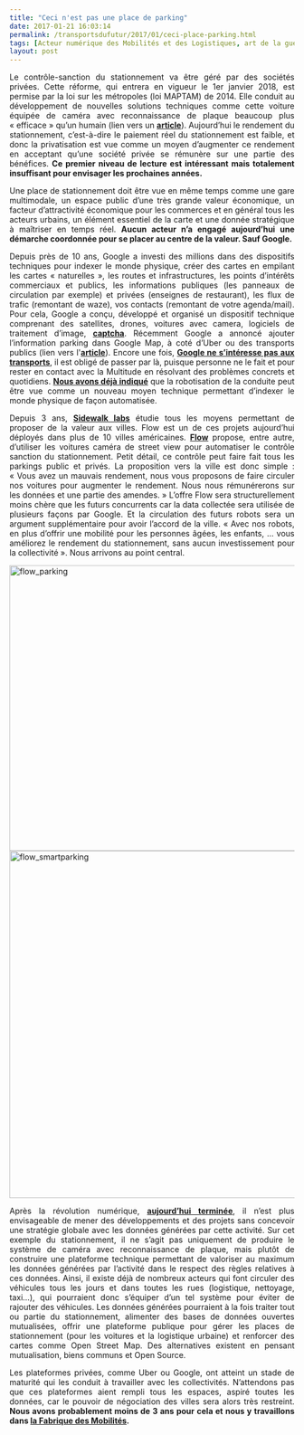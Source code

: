 ```yaml
---
title: "Ceci n'est pas une place de parking"
date: 2017-01-21 16:03:14
permalink: /transportsdufutur/2017/01/ceci-place-parking.html
tags: [Acteur numérique des Mobilités et des Logistiques, art de la guerre, assistant de mobilité, cité, citoyen, collectivité, Comment agir pour changer les pratiques ?, communs, données réelles, Fabrique des mobilités, google, stationnement, Territoire Collectivité Etat Europe]
layout: post
---
```


<p style="text-align: justify;">Le contrôle-sanction du stationnement va être géré par des sociétés privées. Cette réforme, qui entrera en vigueur le 1er janvier 2018, est permise par la loi sur les métropoles (loi MAPTAM) de 2014. Elle conduit au développement de nouvelles solutions techniques comme cette voiture équipée de caméra avec reconnaissance de plaque beaucoup plus « efficace » qu’un humain (lien vers un <a href="http://www.huffingtonpost.fr/2016/11/08/pervenche-paris-police-voitures-parking/" target="_blank"><strong>article</strong></a>). Aujourd’hui le rendement du stationnement, c’est-à-dire le paiement réel du stationnement est faible, et donc la privatisation est vue comme un moyen d’augmenter ce rendement en acceptant qu’une société privée se rémunère sur une partie des bénéfices. <strong>Ce premier niveau de lecture est intéressant mais totalement insuffisant pour envisager les prochaines années.</strong></p>

<p style="text-align: justify;">Une place de stationnement doit être vue en même temps comme une gare multimodale, un espace public d’une très grande valeur économique, un facteur d’attractivité économique pour les commerces et en général tous les acteurs urbains, un élément essentiel de la carte et une donnée stratégique à maîtriser en temps réel. <strong>Aucun acteur n’a engagé aujourd’hui une démarche coordonnée pour se placer au centre de la valeur. Sauf Google.</strong></p>

<p style="text-align: justify;"><!--more--></p>

<p style="text-align: justify;">Depuis près de 10 ans, Google a investi des millions dans des dispositifs techniques pour indexer le monde physique, créer des cartes en empilant les cartes « naturelles », les routes et infrastructures, les points d’intérêts commerciaux et publics, les informations publiques (les panneaux de circulation par exemple) et privées (enseignes de restaurant), les flux de trafic (remontant de waze), vos contacts (remontant de votre agenda/mail). Pour cela, Google a conçu, développé et organisé un dispositif technique comprenant des satellites, drones, voitures avec camera, logiciels de traitement d’image, <a href="http://www.lemonde.fr/pixels/article/2016/02/10/petite-histoire-des-captchas-ces-tests-d-identification-en-pleine-mutation_4862727_4408996.html" target="_blank"><strong>captcha</strong></a>. Récemment Google a annoncé ajouter l’information parking dans Google Map, à coté d’Uber ou des transports publics (lien vers l'<a href="http://www.digitaltrends.com/mobile/google-maps-parking-availability-android-app/" target="_blank"><strong>article</strong></a>). Encore une fois, <a href="http://transportsdufutur.ademe.fr/2016/10/sinteresse-lautomobile-craindre.html" target="_blank"><strong>Google ne s’intéresse pas aux transports</strong></a>, il est obligé de passer par là, puisque personne ne le fait et pour rester en contact avec la Multitude en résolvant des problèmes concrets et quotidiens. <a href="http://transportsdufutur.ademe.fr/2014/04/metanote-20-la-voiture-sans-conducteur-la-chimere.html?hlst=chim%C3%A8re" target="_blank"><strong>Nous avons déjà indiqué</strong></a> que la robotisation de la conduite peut être vue comme un nouveau moyen technique permettant d’indexer le monde physique de façon automatisée.</p>

<p style="text-align: justify;">Depuis 3 ans, <a href="http://www.digitaltrends.com/android/sidewalk-labs-flow/" target="_blank"><strong>Sidewalk labs</strong></a> étudie tous les moyens permettant de proposer de la valeur aux villes. Flow est un de ces projets aujourd’hui déployés dans plus de 10 villes américaines. <a href="http://www.nextbigfuture.com/2016/06/sidewalk-labs-will-launch-flow-smart.html" target="_blank"><strong>Flow</strong></a> propose, entre autre, d’utiliser les voitures caméra de street view pour automatiser le contrôle sanction du stationnement. Petit détail, ce contrôle peut faire fait tous les parkings public et privés. La proposition vers la ville est donc simple : « Vous avez un mauvais rendement, nous vous proposons de faire circuler nos voitures pour augmenter le rendement. Nous nous rémunérerons sur les données et une partie des amendes. » L’offre Flow sera structurellement moins chère que les futurs concurrents car la data collectée sera utilisée de plusieurs façons par Google. Et la circulation des futurs robots sera un argument supplémentaire pour avoir l’accord de la ville. « Avec nos robots, en plus d’offrir une mobilité pour les personnes âgées, les enfants, … vous améliorez le rendement du stationnement, sans aucun investissement pour la collectivité ». Nous arrivons au point central.</p>

<a href="http://transportsdufutur.ademe.fr/wp-content/uploads/sites/6/2017/01/flow_smartparking.jpg" rel="attachment wp-att-4769"><img class="aligncenter wp-image-4768 size-full" src="http://transportsdufutur.ademe.fr/wp-content/uploads/sites/6/2017/01/flow_parking.jpg" alt="flow_parking" width="840" height="505" /><img class="aligncenter wp-image-4769 size-large" src="http://transportsdufutur.ademe.fr/wp-content/uploads/sites/6/2017/01/flow_smartparking-1024x614.jpg" alt="flow_smartparking" width="1024" height="614" /></a>

<p style="text-align: justify;">Après la révolution numérique, <a href="http://transportsdufutur.ademe.fr/2016/07/sources-lutopie-numerique.html" target="_blank"><strong>aujourd’hui terminée</strong></a>, il n’est plus envisageable de mener des développements et des projets sans concevoir une stratégie globale avec les données générées par cette activité. Sur cet exemple du stationnement, il ne s’agit pas uniquement de produire le système de caméra avec reconnaissance de plaque, mais plutôt de construire une plateforme technique permettant de valoriser au maximum les données générées par l’activité dans le respect des règles relatives à ces données. Ainsi, il existe déjà de nombreux acteurs qui font circuler des véhicules tous les jours et dans toutes les rues (logistique, nettoyage, taxi…), qui pourraient donc s’équiper d’un tel système pour éviter de rajouter des véhicules. Les données générées pourraient à la fois traiter tout ou partie du stationnement, alimenter des bases de données ouvertes mutualisées, offrir une plateforme publique pour gérer les places de stationnement (pour les voitures et la logistique urbaine) et renforcer des cartes comme Open Street Map. Des alternatives existent en pensant mutualisation, biens communs et Open Source.</p>

<p style="text-align: justify;">Les plateformes privées, comme Uber ou Google, ont atteint un stade de maturité qui les conduit à travailler avec les collectivités. N’attendons pas que ces plateformes aient rempli tous les espaces, aspiré toutes les données, car le pouvoir de négociation des villes sera alors très restreint.<strong> Nous avons probablement moins de 3 ans pour cela et nous y travaillons dans <a href="http://lafabriquedesmobilites.fr" target="_blank">la Fabrique des Mobilités</a>.</strong></p>
